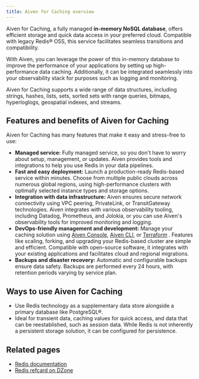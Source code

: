 ```yaml
---
title: Aiven for Caching overview
---
```


Aiven for Caching, a fully managed **in-memory NoSQL database**, offers efficient storage and quick data access in your preferred cloud. Compatible with legacy Redis® OSS, this service facilitates seamless transitions and compatibility.

With Aiven, you can leverage the power of this in-memory database to improve the
performance of your applications by setting up high-performance data caching.
Additionally, it can be integrated seamlessly into your observability stack for
purposes such as logging and monitoring.

Aiven for Caching supports a wide range of data structures, including strings, hashes,
lists, sets, sorted sets with range queries, bitmaps, hyperloglogs,
geospatial indexes, and streams.

## Features and benefits of Aiven for Caching

Aiven for Caching has many features that make it easy and stress-free to
use:

-   **Managed service:** Fully managed service, so you don't
    have to worry about setup, management, or updates. Aiven provides
    tools and integrations to help you use Redis in your data
    pipelines.
-   **Fast and easy deployment:** Launch a production-ready Redis-based service
    within minutes. Choose from multiple public clouds across numerous global regions,
    using high-performance clusters with optimally selected instance types and storage
    options.
-   **Integration with data infrastructure:** Aiven ensures secure
    network connectivity using VPC peering, PrivateLink, or
    TransitGateway technologies. Aiven integrates with various
    observability tooling, including Datadog, Prometheus, and Jolokia,
    or you can use Aiven's observability tools for improved monitoring
    and logging.
-   **DevOps-friendly management and development:** Manage your caching solution
    using [Aiven Console](https://console.aiven.io/),
    [Aiven CLI](https://github.com/aiven/aiven-client), or
    [Terraform](/docs/tools/terraform) .
    Features like scaling, forking, and upgrading your Redis-based cluster
    are simple and efficient. Compatible with open-source software, it integrates
    with your existing applications and facilitates cloud and regional migrations.
-   **Backups and disaster recovery:** Automatic and configurable backups ensure data
    safety. Backups are performed every 24 hours, with retention periods varying by
    service plan.

## Ways to use Aiven for Caching

- Use Redis technology as a supplementary data store alongside a primary database
  like PostgreSQL®.
- Ideal for transient data, caching values for quick access, and data that can be
  reestablished, such as session data. While Redis is not inherently a persistent storage
  solution, it can be configured for persistence.

## Related pages

- [Redis documentation](https://redis.io/documentation)
- [Redis refcard on DZone](https://dzone.com/refcardz/getting-started-with-redis)
